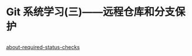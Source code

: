 # Git 系统学习(三)——远程仓库和分支保护

## 

[about-required-status-checks](https://help.github.com/articles/about-required-status-checks/)




